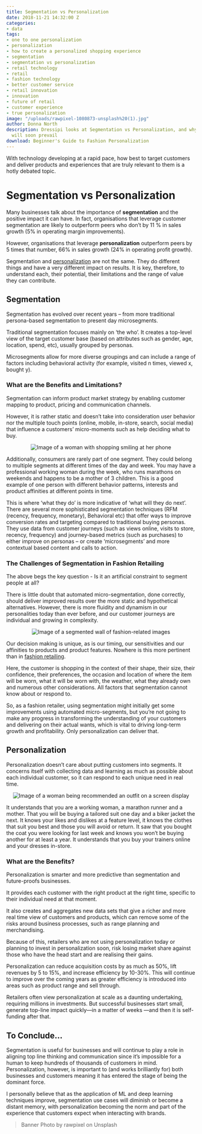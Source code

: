 ```yaml
---
title: Segmentation vs Personalization
date: 2018-11-21 14:32:00 Z
categories:
- data
tags:
- one to one personalization
- personalization
- how to create a personalized shopping experience
- segmentation
- segmentation vs personalization
- retail technology
- retail
- fashion technology
- better customer service
- retail innovation
- innovation
- future of retail
- customer experience
- true personalization
image: "/uploads/rawpixel-1080873-unsplash%20(1).jpg"
author: Donna North
description: Dressipi looks at Segmentation vs Personalization, and why the latter
  will soon prevail
download: Beginner's Guide to Fashion Personalization
---
```


With technology developing at a rapid pace, how best to target customers and deliver products and experiences that are truly relevant to them is a hotly debated topic.

# Segmentation vs Personalization

Many businesses talk about the importance of **segmentation** and the positive impact it can have. In fact, organisations that leverage customer segmentation are likely to outperform peers who don’t by 11 % in sales growth (5% in operating margin improvements).

However, organisations that leverage **personalization** outperform peers by 5 times that number, 66% in sales growth (24% in operating profit growth).

Segmentation and [personalization](https://dressipi.com/downloads/five-things-every-retailer-should-know-about-personalization-whitepaper/) are not the same. They do different things and have a very different impact on results. It is key, therefore, to understand each, their potential, their limitations and the range of value they can contribute.

## Segmentation

Segmentation has evolved over recent years – from more traditional persona-based segmentation to present day microsegments.

Traditional segmentation focuses mainly on ‘the who’. It creates a top-level view of the target customer base (based on attributes such as gender, age, location, spend, etc), usually grouped by personas.

Microsegments allow for more diverse groupings and can include a range of factors including behavioral activity (for example, visited n times, viewed x, bought y).

### What are the Benefits and Limitations?

Segmentation can inform product market strategy by enabling customer mapping to product, pricing and communication channels.

However, it is rather static and doesn’t take into consideration user behavior nor the multiple touch points (online, mobile, in-store, search, social media) that influence a customers’ micro-moments such as help deciding what to buy.

<p style="text-align:center"><img style="margin-left: 0px" alt="Image of a woman with shopping smiling at her phone" src="/uploads/Blog_1_smaller.png"/></p>

Additionally, consumers are rarely part of one segment. They could belong to multiple segments at different times of the day and week. You may have a professional working woman during the week, who runs marathons on weekends and happens to be a mother of 3 children. This is a good example of one person with different behavior patterns, interests and product affinities at different points in time.

This is where ‘what they do’ is more indicative of ‘what will they do next’. There are several more sophisticated segmentation techniques (RFM (recency, frequency, monetary), Behavioral etc) that offer ways to improve conversion rates and targeting compared to traditional buying personas. They use data from customer journeys (such as views online, visits to store, recency, frequency) and journey-based metrics (such as purchases) to either improve on personas – or create ‘microsegments’ and more contextual based content and calls to action.

### The Challenges of Segmentation in Fashion Retailing

The above begs the key question - Is it an artificial constraint to segment people at all?

There is little doubt that automated micro-segmentation, done correctly, should deliver improved results over the more static and hypothetical alternatives. However, there is more fluidity and dynamism in our personalities today than ever before, and our customer journeys are individual and growing in complexity.

<p style="text-align:center"><img style="margin-left: 0px" alt="Image of a segmented wall of fashion-related images" src="/uploads/Blog_2_smaller.png"/></p>

Our decision making is unique, as is our timing, our sensitivities and our affinities to products and product features. Nowhere is this more pertinent than in [fashion retailing](https://dressipi.com/blog/building-fashion-recommendation-systems/).

Here, the customer is shopping in the context of their shape, their size, their confidence, their preferences, the occasion and location of where the item will be worn, what it will be worn with, the weather, what they already own and numerous other considerations. All factors that segmentation cannot know about or respond to.

So, as a fashion retailer, using segmentation might initially get some improvements using automated micro-segments, but you’re not going to make any progress in transforming the understanding of your customers and delivering on their actual wants, which is vital to driving long-term growth and profitability. Only personalization can deliver that.

## Personalization

Personalization doesn’t care about putting customers into segments. It concerns itself with collecting data and learning as much as possible about each individual customer, so it can respond to each unique need in real time.

<p style="text-align:center"><img style="margin-left: 0px" alt="Image of a woman being recommended an outfit on a screen display" src="/uploads/Blog_3_smaller.png"/></p>

It understands that you are a working woman, a marathon runner and a mother. That you will be buying a tailored suit one day and a biker jacket the next. It knows your likes and dislikes at a feature level, it knows the clothes that suit you best and those you will avoid or return. It saw that you bought the coat you were looking for last week and knows you won’t be buying another for at least a year. It understands that you buy your trainers online and your dresses in-store.

### What are the Benefits?

Personalization is smarter and more predictive than segmentation and future-proofs businesses.

It provides each customer with the right product at the right time, specific to their individual need at that moment.

It also creates and aggregates new data sets that give a richer and more real time view of customers and products, which can remove some of the risks around business processes, such as range planning and merchandising.

Because of this, retailers who are not using personalization today or planning to invest in personalization soon, risk losing market share against those who have the head start and are realising their gains.

Personalization can reduce acquisition costs by as much as 50%, lift revenues by 5 to 15%, and increase efficiency by 10-30%. This will continue to improve over the coming years as greater efficiency is introduced into areas such as product range and sell through.

Retailers often view personalization at scale as a daunting undertaking, requiring millions in investments. But successful businesses start small, generate top-line impact quickly—in a matter of weeks —and then it is self-funding after that.

## To Conclude...

Segmentation is useful for businesses and will continue to play a role in aligning top line thinking and communication since it’s impossible for a human to keep hundreds of thousands of customers in mind. Personalization, however, is important to (and works brilliantly for) both businesses and customers meaning it has entered the stage of being the dominant force.

I personally believe that as the application of ML and deep learning techniques improve, segmentation use cases will diminish or become a distant memory, with personalization becoming the norm and part of the experience that customers expect when interacting with brands.

> Banner Photo by rawpixel on Unsplash
